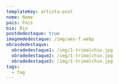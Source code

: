 ```yaml
---
templateKey: artista-post
nome: Nome
pais: Pais
bio: Bio
postdedestaque: true
imagemdedestaque: /img/aes-f.webp
obrasdedestaque:
  obradedestaque1: /img/1-trimalchio.jpg
  obradedestaque2: /img/1-trimalchio.jpg
  obradedestaque3: /img/1-trimalchio.jpg
tags:
  - tag
---
```


